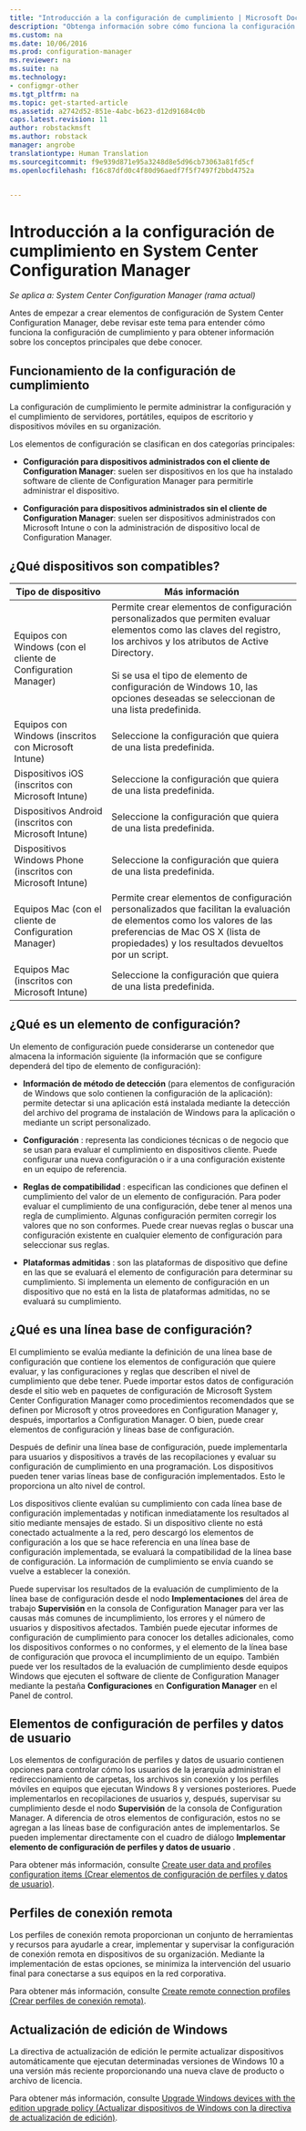 ```yaml
---
title: "Introducción a la configuración de cumplimiento | Microsoft Docs"
description: "Obtenga información sobre cómo funciona la configuración de cumplimiento en System Center Configuration Manager. Además, obtenga información sobre los conceptos principales que necesita conocer."
ms.custom: na
ms.date: 10/06/2016
ms.prod: configuration-manager
ms.reviewer: na
ms.suite: na
ms.technology:
- configmgr-other
ms.tgt_pltfrm: na
ms.topic: get-started-article
ms.assetid: a2742d52-851e-4abc-b623-d12d91684c0b
caps.latest.revision: 11
author: robstackmsft
ms.author: robstack
manager: angrobe
translationtype: Human Translation
ms.sourcegitcommit: f9e939d871e95a3248d8e5d96cb73063a81fd5cf
ms.openlocfilehash: f16c87dfd0c4f80d96aedf7f5f7497f2bbd4752a


---
```

# <a name="get-started-with-compliance-settings-in-system-center-configuration-manager"></a>Introducción a la configuración de cumplimiento en System Center Configuration Manager

*Se aplica a: System Center Configuration Manager (rama actual)*

Antes de empezar a crear elementos de configuración de System Center Configuration Manager, debe revisar este tema para entender cómo funciona la configuración de cumplimiento y para obtener información sobre los conceptos principales que debe conocer.  

## <a name="how-compliance-settings-works"></a>Funcionamiento de la configuración de cumplimiento  
 La configuración de cumplimiento le permite administrar la configuración y el cumplimiento de servidores, portátiles, equipos de escritorio y dispositivos móviles en su organización.  

 Los elementos de configuración se clasifican en dos categorías principales:  

-   **Configuración para dispositivos administrados con el cliente de Configuration Manager**: suelen ser dispositivos en los que ha instalado software de cliente de Configuration Manager para permitirle administrar el dispositivo.  

-   **Configuración para dispositivos administrados sin el cliente de Configuration Manager**: suelen ser dispositivos administrados con Microsoft Intune o con la administración de dispositivo local de Configuration Manager.  

## <a name="what-devices-are-supported"></a>¿Qué dispositivos son compatibles?  


|Tipo de dispositivo|Más información|  
|------------|----------------------|  
|Equipos con Windows (con el cliente de Configuration Manager)|Permite crear elementos de configuración personalizados que permiten evaluar elementos como las claves del registro, los archivos y los atributos de Active Directory.<br /><br /> Si se usa el tipo de elemento de configuración de Windows 10, las opciones deseadas se seleccionan de una lista predefinida.|  
|Equipos con Windows (inscritos con Microsoft Intune)|Seleccione la configuración que quiera de una lista predefinida.|  
|Dispositivos iOS (inscritos con Microsoft Intune)|Seleccione la configuración que quiera de una lista predefinida.|  
|Dispositivos Android (inscritos con Microsoft Intune)|Seleccione la configuración que quiera de una lista predefinida.|  
|Dispositivos Windows Phone (inscritos con Microsoft Intune)|Seleccione la configuración que quiera de una lista predefinida.|  
|Equipos Mac (con el cliente de Configuration Manager)|Permite crear elementos de configuración personalizados que facilitan la evaluación de elementos como los valores de las preferencias de Mac OS X (lista de propiedades) y los resultados devueltos por un script.|  
|Equipos Mac (inscritos con Microsoft Intune)|Seleccione la configuración que quiera de una lista predefinida.|  

## <a name="what-is-a-configuration-item"></a>¿Qué es un elemento de configuración?  
 Un elemento de configuración puede considerarse un contenedor que almacena la información siguiente (la información que se configure dependerá del tipo de elemento de configuración):  

-   **Información de método de detección** (para elementos de configuración de Windows que solo contienen la configuración de la aplicación): permite detectar si una aplicación está instalada mediante la detección del archivo del programa de instalación de Windows para la aplicación o mediante un script personalizado.  

-   **Configuración** : representa las condiciones técnicas o de negocio que se usan para evaluar el cumplimiento en dispositivos cliente. Puede configurar una nueva configuración o ir a una configuración existente en un equipo de referencia.  

-   **Reglas de compatibilidad** : especifican las condiciones que definen el cumplimiento del valor de un elemento de configuración. Para poder evaluar el cumplimiento de una configuración, debe tener al menos una regla de cumplimiento. Algunas configuración permiten corregir los valores que no son conformes. Puede crear nuevas reglas o buscar una configuración existente en cualquier elemento de configuración para seleccionar sus reglas.  

-   **Plataformas admitidas** : son las plataformas de dispositivo que define en las que se evaluará el elemento de configuración para determinar su cumplimiento. Si implementa un elemento de configuración en un dispositivo que no está en la lista de plataformas admitidas, no se evaluará su cumplimiento.  

## <a name="what-is-a-configuration-baseline"></a>¿Qué es una línea base de configuración?  
 El cumplimiento se evalúa mediante la definición de una línea base de configuración que contiene los elementos de configuración que quiere evaluar, y las configuraciones y reglas que describen el nivel de cumplimiento que debe tener. Puede importar estos datos de configuración desde el sitio web en paquetes de configuración de Microsoft System Center Configuration Manager como procedimientos recomendados que se definen por Microsoft y otros proveedores en Configuration Manager y, después, importarlos a Configuration Manager. O bien, puede crear elementos de configuración y líneas base de configuración.  

 Después de definir una línea base de configuración, puede implementarla para usuarios y dispositivos a través de las recopilaciones y evaluar su configuración de cumplimiento en una programación. Los dispositivos pueden tener varias líneas base de configuración implementados. Esto le proporciona un alto nivel de control.  

 Los dispositivos cliente evalúan su cumplimiento con cada línea base de configuración implementadas y notifican inmediatamente los resultados al sitio mediante mensajes de estado. Si un dispositivo cliente no está conectado actualmente a la red, pero descargó los elementos de configuración a los que se hace referencia en una línea base de configuración implementada, se evaluará la compatibilidad de la línea base de configuración. La información de cumplimiento se envía cuando se vuelve a establecer la conexión.  

 Puede supervisar los resultados de la evaluación de cumplimiento de la línea base de configuración desde el nodo **Implementaciones** del área de trabajo **Supervisión** en la consola de Configuration Manager para ver las causas más comunes de incumplimiento, los errores y el número de usuarios y dispositivos afectados. También puede ejecutar informes de configuración de cumplimiento para conocer los detalles adicionales, como los dispositivos conformes o no conformes, y el elemento de la línea base de configuración que provoca el incumplimiento de un equipo. También puede ver los resultados de la evaluación de cumplimiento desde equipos Windows que ejecuten el software de cliente de Configuration Manager mediante la pestaña **Configuraciones** en **Configuration Manager** en el Panel de control.  

## <a name="user-data-and-profiles-configuration-items"></a>Elementos de configuración de perfiles y datos de usuario  
 Los elementos de configuración de perfiles y datos de usuario contienen opciones para controlar cómo los usuarios de la jerarquía administran el redireccionamiento de carpetas, los archivos sin conexión y los perfiles móviles en equipos que ejecutan Windows 8 y versiones posteriores. Puede implementarlos en recopilaciones de usuarios y, después, supervisar su cumplimiento desde el nodo **Supervisión** de la consola de Configuration Manager. A diferencia de otros elementos de configuración, estos no se agregan a las líneas base de configuración antes de implementarlos. Se pueden implementar directamente con el cuadro de diálogo **Implementar elemento de configuración de perfiles y datos de usuario** .  

 Para obtener más información, consulte [Create user data and profiles configuration items (Crear elementos de configuración de perfiles y datos de usuario)](/sccm/compliance/deploy-use/create-user-data-and-profiles-configuration-items).  

## <a name="remote-connection-profiles"></a>Perfiles de conexión remota  
 Los perfiles de conexión remota proporcionan un conjunto de herramientas y recursos para ayudarle a crear, implementar y supervisar la configuración de conexión remota en dispositivos de su organización. Mediante la implementación de estas opciones, se minimiza la intervención del usuario final para conectarse a sus equipos en la red corporativa.  

Para obtener más información, consulte [Create remote connection profiles (Crear perfiles de conexión remota)](/sccm/compliance/deploy-use/create-remote-connection-profiles).  

## <a name="windows-edition-upgrade"></a>Actualización de edición de Windows
La directiva de actualización de edición le permite actualizar dispositivos automáticamente que ejecutan determinadas versiones de Windows 10 a una versión más reciente proporcionando una nueva clave de producto o archivo de licencia.

Para obtener más información, consulte [Upgrade Windows devices with the edition upgrade policy (Actualizar dispositivos de Windows con la directiva de actualización de edición)](/sccm/compliance/deploy-use/upgrade-windows-version).



<!--HONumber=Dec16_HO3-->


